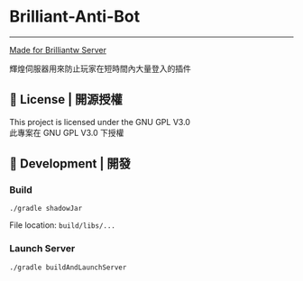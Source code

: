 # Brilliant-Anti-Bot

---
[Made for Brilliantw Server](https://discord.gg/5MHGpAFGEN "The Copyright of the entire source codes is owned by SiongSng according to Article 10 the Copyright Law of the Republic of China.")  

輝煌伺服器用來防止玩家在短時間內大量登入的插件

## 📃 License | 開源授權

This project is licensed under the GNU GPL V3.0  
此專案在 GNU GPL V3.0 下授權

## 🔴 Development | 開發

### Build

```shell
./gradle shadowJar
```

File location: `build/libs/...`

### Launch Server

```shell
./gradle buildAndLaunchServer
```